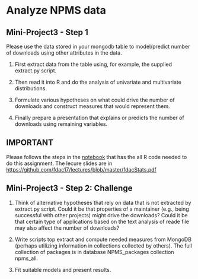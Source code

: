 Analyze NPMS data
=================


Mini-Project3 - Step 1
----------------------

Please use the data stored in your mongodb table to model/predict number of downloads using 
other attributes in the data.

1. First extract data from the table using, for example, the supplied extract.py script.

2. Then read it into R and do the analysis of univariate and multivariate distributions.

3. Formulate various hypotheses on what could drive the number of downloads and construct
   measures that would represent them.

4. Finally prepare a presentation that explains or predicts the number of downloads using remaining 
   variables.

IMPORTANT
---------

Please follows the steps in the [notebook](https://github.com/fdac17/lectures/blob/master/fdacStats.ipynb)
that has the all R code needed to do this assignment. The lecure slides are
in https://github.com/fdac17/lectures/blob/master/fdacStats.pdf



Mini-Project3 - Step 2: Challenge
----------------------


1. Think of alternative hypotheses that rely on data that is not extracted by extract.py script.
Could it be that properties of a maintainer (e.g., being successful with other projects)
might drive the downloads? Could it be that certain type of applications based on the text 
analysis of reade file may also affect the number of downloads?

2. Write scripts top extract and compute needed measures from MongoDB (perhaps utilizing information
in collections collected by others). The full collection of packages is in database NPMS_packages
collection npms_all.

3. Fit suitable models and present results.

